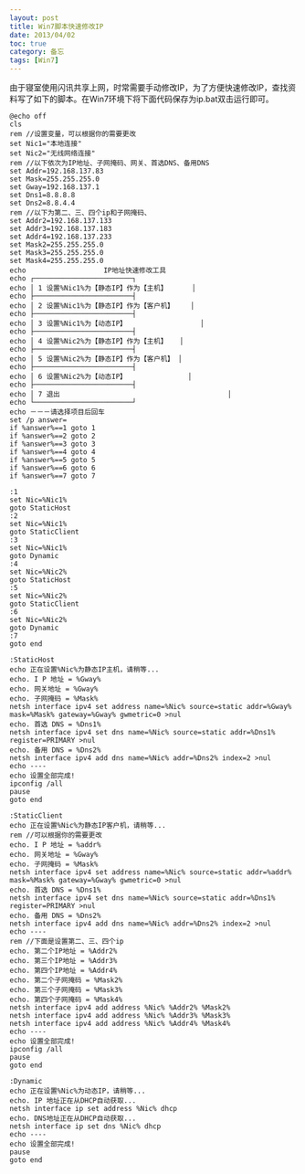 ```yaml
---
layout: post
title: Win7脚本快速修改IP
date: 2013/04/02
toc: true
category: 备忘
tags: [Win7]
---
```


由于寝室使用闪讯共享上网，时常需要手动修改IP，为了方便快速修改IP，查找资料写了如下的脚本。在Win7环境下将下面代码保存为ip.bat双击运行即可。

	@echo off
	cls 
	rem //设置变量，可以根据你的需要更改
	set Nic1="本地连接" 
	set Nic2="无线网络连接"
	rem //以下依次为IP地址、子网掩码、网关、首选DNS、备用DNS 
	set Addr=192.168.137.83
	set Mask=255.255.255.0
	set Gway=192.168.137.1
	set Dns1=8.8.8.8
	set Dns2=8.8.4.4
	rem //以下为第二、三、四个ip和子网掩码、
	set Addr2=192.168.137.133
	set Addr3=192.168.137.183
	set Addr4=192.168.137.233
	set Mask2=255.255.255.0  
	set Mask3=255.255.255.0 
	set Mask4=255.255.255.0
	echo                   IP地址快速修改工具  
	echo ┌────────────────────────┐
	echo │ 1 设置%Nic1%为【静态IP】作为【主机】      │
	echo ├────────────────────────┤
	echo │ 2 设置%Nic1%为【静态IP】作为【客户机】    │
	echo ├────────────────────────┤
	echo │ 3 设置%Nic1%为【动态IP】                  │
	echo ├────────────────────────┤
	echo │ 4 设置%Nic2%为【静态IP】作为【主机】   │
	echo ├────────────────────────┤
	echo │ 5 设置%Nic2%为【静态IP】作为【客户机】 │
	echo ├────────────────────────┤
	echo │ 6 设置%Nic2%为【动态IP】               │
	echo ├────────────────────────┤
	echo │ 7 退出                                         │
	echo └────────────────────────┘ 
	echo －－－请选择项目后回车
	set /p answer=   
	if %answer%==1 goto 1   
	if %answer%==2 goto 2   
	if %answer%==3 goto 3  
	if %answer%==4 goto 4   
	if %answer%==5 goto 5   
	if %answer%==6 goto 6 
	if %answer%==7 goto 7  
	 
	:1
	set Nic=%Nic1%
	goto StaticHost
	:2
	set Nic=%Nic1%
	goto StaticClient 
	:3
	set Nic=%Nic1%
	goto Dynamic 
	:4
	set Nic=%Nic2%
	goto StaticHost
	:5
	set Nic=%Nic2%
	goto StaticClient
	:6
	set Nic=%Nic2%
	goto Dynamic
	:7 
	goto end

	:StaticHost
	echo 正在设置%Nic%为静态IP主机，请稍等...
	echo. I P 地址 = %Gway%  
	echo. 网关地址 = %Gway%   
	echo. 子网掩码 = %Mask%   
	netsh interface ipv4 set address name=%Nic% source=static addr=%Gway% mask=%Mask% gateway=%Gway% gwmetric=0 >nul  
	echo. 首选 DNS = %Dns1%   
	netsh interface ipv4 set dns name=%Nic% source=static addr=%Dns1% register=PRIMARY >nul   
	echo. 备用 DNS = %Dns2%   
	netsh interface ipv4 add dns name=%Nic% addr=%Dns2% index=2 >nul   
	echo ----    
	echo 设置全部完成! 
	ipconfig /all 
	pause   
	goto end   

	:StaticClient 
	echo 正在设置%Nic%为静态IP客户机，请稍等...   
	rem //可以根据你的需要更改   
	echo. I P 地址 = %addr%   
	echo. 网关地址 = %Gway%  
	echo. 子网掩码 = %Mask% 
	netsh interface ipv4 set address name=%Nic% source=static addr=%addr% mask=%Mask% gateway=%Gway% gwmetric=0 >nul  
	echo. 首选 DNS = %Dns1%   
	netsh interface ipv4 set dns name=%Nic% source=static addr=%Dns1% register=PRIMARY >nul   
	echo. 备用 DNS = %Dns2%   
	netsh interface ipv4 add dns name=%Nic% addr=%Dns2% index=2 >nul   
	echo ----   
	rem //下面是设置第二、三、四个ip   
	echo. 第二个IP地址 = %Addr2%   
	echo. 第三个IP地址 = %Addr3%  
	echo. 第四个IP地址 = %Addr4%
	echo. 第二个子网掩码 = %Mask2%
	echo. 第三个子网掩码 = %Mask3%   
	echo. 第四个子网掩码 = %Mask4%    
	netsh interface ipv4 add address %Nic% %Addr2% %Mask2%   
	netsh interface ipv4 add address %Nic% %Addr3% %Mask3% 
	netsh interface ipv4 add address %Nic% %Addr4% %Mask4% 
	echo ----   
	echo 设置全部完成! 
	ipconfig /all 
	pause   
	goto end  

	:Dynamic
	echo 正在设置%Nic%为动态IP，请稍等...   
	echo. IP 地址正在从DHCP自动获取...   
	netsh interface ip set address %Nic% dhcp   
	echo. DNS地址正在从DHCP自动获取...   
	netsh interface ip set dns %Nic% dhcp   
	echo ----   
	echo 设置全部完成!   
	pause
	goto end   
